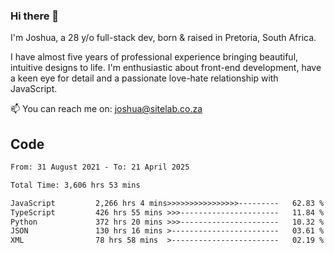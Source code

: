 ### Hi there 👋

I'm Joshua, a 28 y/o full-stack dev, born & raised in Pretoria, South Africa. 

I have almost five years of professional experience bringing beautiful, intuitive designs to life. I'm enthusiastic about front-end development, have a keen eye for detail and a passionate love-hate relationship with JavaScript.

📫 You can reach me on: joshua@sitelab.co.za

## **Code**

<!--START_SECTION:waka-->

```txt
From: 31 August 2021 - To: 21 April 2025

Total Time: 3,606 hrs 53 mins

JavaScript         2,266 hrs 4 mins>>>>>>>>>>>>>>>>---------   62.83 %
TypeScript         426 hrs 55 mins >>>----------------------   11.84 %
Python             372 hrs 20 mins >>>----------------------   10.32 %
JSON               130 hrs 16 mins >------------------------   03.61 %
XML                78 hrs 58 mins  >------------------------   02.19 %
```

<!--END_SECTION:waka-->
